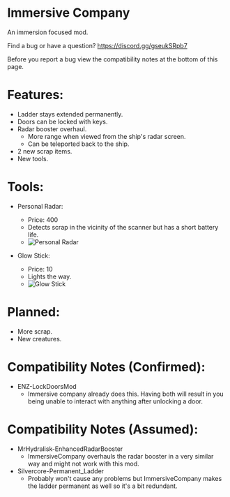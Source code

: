 
# Immersive Company

An immersion focused mod.

Find a bug or have a question?
https://discord.gg/gseukSRpb7

Before you report a bug view the compatibility notes at the bottom of this page.

# Features:

-    Ladder stays extended permanently.
-    Doors can be locked with keys.
-    Radar booster overhaul.
      -  More range when viewed from the ship's radar screen.
      -  Can be teleported back to the ship.
-    2 new scrap items.
-    New tools.

# Tools:
- Personal Radar:
  -  Price: 400
  -  Detects scrap in the vicinity of the scanner but has a short battery life.
  -  ![Personal Radar](https://i.ibb.co/7kbjfgg/Capture.png "Personal Radar")

- Glow Stick:
  -  Price: 10
  -  Lights the way.
  -  ![Glow Stick](https://i.ibb.co/FhN3NhK/Glowstick-Capture.png "Glow Stick")


# Planned:

-    More scrap.
-    New creatures.
 
# Compatibility Notes (Confirmed):
-    ENZ-LockDoorsMod
      -  Immersive company already does this. Having both will result in you being unable to interact with anything after unlocking a door.

# Compatibility Notes (Assumed):
-    MrHydralisk-EnhancedRadarBooster
      -    ImmersiveCompany overhauls the radar booster in a very similar way and might not work with this mod.
-    Silvercore-Permanent_Ladder
      -    Probably won't cause any problems but ImmersiveCompany makes the ladder permanent as well so it's a bit redundant.
